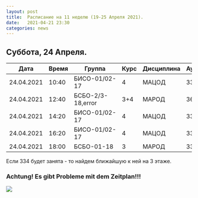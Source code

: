 ```yaml
---
layout: post
title:  Расписание на 11 неделю (19-25 Апреля 2021).
date:   2021-04-21 23:30
categories: news
---
```


## Суббота, 24 Апреля.

| Дата          | Время   | Группа        | Курс | Дисциплина  | Аудитория  |
| ------------- | ------- | ------------- | ---- | ----------- | ---------- |
|24.04.2021     |10:40    |БИСО-01/02-17  |4     |МАЦОД        |334         |
|24.04.2021     |12:40    |БСБО-2/3-18,error|3+4 |МАРОД        |369         |
|24.04.2021     |14:20    |БИСО-01/02-17  |4     |МАЦОД        |334         |
|24.04.2021     |16:20    |БИСО-01/02-17  |4     |МАЦОД        |334         |
|24.04.2021     |18:00    |БСБО-01-18     |3     |МАРОД        |334         |

Если 334 будет занята - то найдем ближайшую к ней на 3 этаже.
### Achtung! Es gibt Probleme mit dem Zeitplan!!!
![](https://i.ibb.co/hmTqXLt/schedule-error-april.png)
